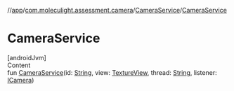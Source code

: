 //[app](../../../index.md)/[com.moleculight.assessment.camera](../index.md)/[CameraService](index.md)/[CameraService](-camera-service.md)



# CameraService  
[androidJvm]  
Content  
fun [CameraService](-camera-service.md)(id: [String](https://kotlinlang.org/api/latest/jvm/stdlib/kotlin/-string/index.html), view: [TextureView](https://developer.android.com/reference/kotlin/android/view/TextureView.html), thread: [String](https://kotlinlang.org/api/latest/jvm/stdlib/kotlin/-string/index.html), listener: [ICamera](../-i-camera/index.md))  



